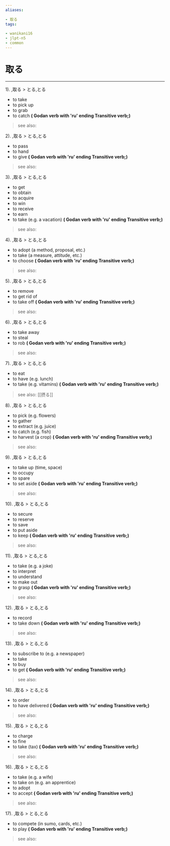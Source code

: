 ```yaml
---
aliases:
    
- 取る
tags:
    
- wanikani16
- jlpt-n5
- common
---
```


# 取る
---
1).
,取る > とる,とる

- to take
- to pick up
- to grab
- to catch
**( Godan verb with 'ru' ending Transitive verb;)**
> see also: 
            
2).
,取る > とる,とる

- to pass
- to hand
- to give
**( Godan verb with 'ru' ending Transitive verb;)**
> see also: 
            
3).
,取る > とる,とる

- to get
- to obtain
- to acquire
- to win
- to receive
- to earn
- to take (e.g. a vacation)
**( Godan verb with 'ru' ending Transitive verb;)**
> see also: 
            
4).
,取る > とる,とる

- to adopt (a method, proposal, etc.)
- to take (a measure, attitude, etc.)
- to choose
**( Godan verb with 'ru' ending Transitive verb;)**
> see also: 
            
5).
,取る > とる,とる

- to remove
- to get rid of
- to take off
**( Godan verb with 'ru' ending Transitive verb;)**
> see also: 
            
6).
,取る > とる,とる

- to take away
- to steal
- to rob
**( Godan verb with 'ru' ending Transitive verb;)**
> see also: 
            
7).
,取る > とる,とる

- to eat
- to have (e.g. lunch)
- to take (e.g. vitamins)
**( Godan verb with 'ru' ending Transitive verb;)**
> see also:  [[摂る]]
            
8).
,取る > とる,とる

- to pick (e.g. flowers)
- to gather
- to extract (e.g. juice)
- to catch (e.g. fish)
- to harvest (a crop)
**( Godan verb with 'ru' ending Transitive verb;)**
> see also: 
            
9).
,取る > とる,とる

- to take up (time, space)
- to occupy
- to spare
- to set aside
**( Godan verb with 'ru' ending Transitive verb;)**
> see also: 
            
10).
,取る > とる,とる

- to secure
- to reserve
- to save
- to put aside
- to keep
**( Godan verb with 'ru' ending Transitive verb;)**
> see also: 
            
11).
,取る > とる,とる

- to take (e.g. a joke)
- to interpret
- to understand
- to make out
- to grasp
**( Godan verb with 'ru' ending Transitive verb;)**
> see also: 
            
12).
,取る > とる,とる

- to record
- to take down
**( Godan verb with 'ru' ending Transitive verb;)**
> see also: 
            
13).
,取る > とる,とる

- to subscribe to (e.g. a newspaper)
- to take
- to buy
- to get
**( Godan verb with 'ru' ending Transitive verb;)**
> see also: 
            
14).
,取る > とる,とる

- to order
- to have delivered
**( Godan verb with 'ru' ending Transitive verb;)**
> see also: 
            
15).
,取る > とる,とる

- to charge
- to fine
- to take (tax)
**( Godan verb with 'ru' ending Transitive verb;)**
> see also: 
            
16).
,取る > とる,とる

- to take (e.g. a wife)
- to take on (e.g. an apprentice)
- to adopt
- to accept
**( Godan verb with 'ru' ending Transitive verb;)**
> see also: 
            
17).
,取る > とる,とる

- to compete (in sumo, cards, etc.)
- to play
**( Godan verb with 'ru' ending Transitive verb;)**
> see also: 
            